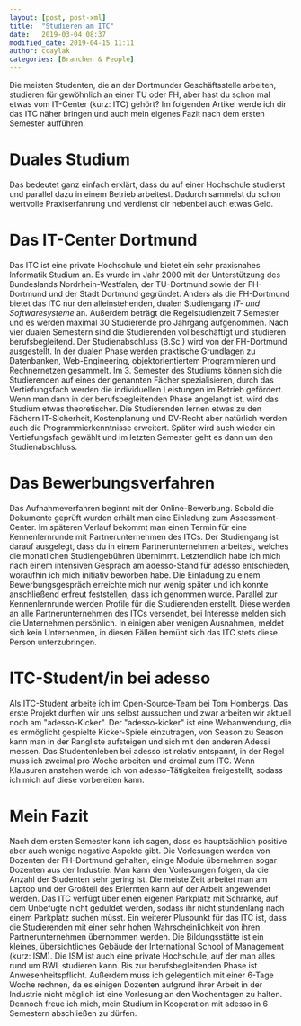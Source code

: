 ```yaml
---
layout: [post, post-xml]              
title:  "Studieren am ITC"            
date:   2019-03-04 08:37              
modified_date: 2019-04-15 11:11             
author: ccaylak                       
categories: [Branchen & People]       
---
```

Die meisten Studenten, die an der Dortmunder Geschäftsstelle arbeiten, studieren für gewöhnlich an einer TU oder FH, aber hast du schon mal etwas vom IT-Center (kurz: ITC) gehört?
Im folgenden Artikel werde ich dir das ITC näher bringen und auch mein eigenes Fazit nach dem ersten Semester aufführen.

# Duales Studium

Das bedeutet ganz einfach erklärt, dass du auf einer Hochschule studierst und parallel dazu in einem Betrieb arbeitest. 
Dadurch sammelst du schon wertvolle Praxiserfahrung und verdienst dir nebenbei auch etwas Geld.

# Das IT-Center Dortmund

Das ITC ist eine private Hochschule und bietet ein sehr praxisnahes Informatik Studium an.
Es wurde im Jahr 2000 mit der Unterstützung des Bundeslands Nordrhein-Westfalen, der TU-Dortmund sowie der FH-Dortmund und der Stadt Dortmund gegründet.
Anders als die FH-Dortmund bietet das ITC nur den alleinstehenden, dualen Studiengang _IT- und Softwaresysteme_ an.
Außerdem beträgt die Regelstudienzeit 7 Semester und es werden maximal 30 Studierende pro Jahrgang aufgenommen.
Nach vier dualen Semestern sind die Studierenden vollbeschäftigt und studieren berufsbegleitend.
Der Studienabschluss (B.Sc.) wird von der FH-Dortmund ausgestellt.
In der dualen Phase werden praktische Grundlagen zu Datenbanken, Web-Engineering, objektorientiertem Programmieren und Rechnernetzen gesammelt.
Im 3. Semester des Studiums können sich die Studierenden auf eines der genannten Fächer spezialisieren, durch das Vertiefungsfach werden die individuellen Leistungen im Betrieb gefördert.
Wenn man dann in der berufsbegleitenden Phase angelangt ist, wird das Studium etwas theoretischer.
Die Studierenden lernen etwas zu den Fächern IT-Sicherheit, Kostenplanung und DV-Recht aber natürlich werden auch die Programmierkenntnisse erweitert.
Später wird auch wieder ein Vertiefungsfach gewählt und im letzten Semester geht es dann um den Studienabschluss.


# Das Bewerbungsverfahren

Das Aufnahmeverfahren beginnt mit der Online-Bewerbung. Sobald die Dokumente geprüft wurden erhält man eine Einladung zum Assessment-Center.
Im späteren Verlauf bekommt man einen Termin für eine Kennenlernrunde mit Partnerunternehmen des ITCs. Der Studiengang ist darauf ausgelegt, dass du in einem Partnerunternehmen arbeitest, welches die monatlichen Studiengebühren übernimmt.
Letztendlich habe ich mich nach einem intensiven Gespräch am adesso-Stand für adesso entschieden, woraufhin ich mich initiativ beworben habe.
Die Einladung zu einem Bewerbungsgespräch erreichte mich nur wenig später und ich konnte anschließend erfreut feststellen, dass ich genommen wurde.
Parallel zur Kennenlernrunde werden Profile für die Studierenden erstellt. 
Diese werden an alle Partnerunternehmen des ITCs versendet, bei Interesse melden sich die Unternehmen persönlich.
In einigen aber wenigen Ausnahmen, meldet sich kein Unternehmen, in diesen Fällen bemüht sich das ITC stets diese Person unterzubringen.


# ITC-Student/in bei adesso

Als ITC-Student arbeite ich im Open-Source-Team bei Tom Hombergs.
Das erste Projekt durften wir uns selbst aussuchen und zwar arbeiten wir aktuell noch am "adesso-Kicker".
Der "adesso-kicker" ist eine Webanwendung, die es ermöglicht gespielte Kicker-Spiele einzutragen, von Season zu Season kann man in der Rangliste aufsteigen und sich mit den anderen Adessi messen.
Das Studentenleben bei adesso ist relativ entspannt, in der Regel muss ich zweimal pro Woche arbeiten und dreimal zum ITC.
Wenn Klausuren anstehen werde ich von adesso-Tätigkeiten freigestellt, sodass ich mich auf diese vorbereiten kann.

# Mein Fazit

Nach dem ersten Semester kann ich sagen, dass es hauptsächlich positive aber auch wenige negative Aspekte gibt.
Die Vorlesungen werden von Dozenten der FH-Dortmund gehalten, einige Module übernehmen sogar Dozenten aus der Industrie.
Man kann den Vorlesungen folgen, da die Anzahl der Studenten sehr gering ist.
Die meiste Zeit arbeitet man am Laptop und der Großteil des Erlernten kann auf der Arbeit angewendet werden.
Das ITC verfügt über einen eigenen Parkplatz mit Schranke, auf dem Unbefugte nicht geduldet werden, sodass ihr nicht stundenlang nach einem Parkplatz suchen müsst.
Ein weiterer Pluspunkt für das ITC ist, dass die Studierenden mit einer sehr hohen Wahrscheinlichkeit von ihren Partnerunternehmen übernommen werden.
Die Bildungsstätte ist ein kleines, übersichtliches Gebäude der International School of Management (kurz: ISM).
Die ISM ist auch eine private Hochschule, auf der man alles rund um BWL studieren kann.
Bis zur berufsbegleitenden Phase ist Anwesenheitspflicht.
Außerdem muss ich gelegentlich mit einer 6-Tage Woche rechnen, da es einigen Dozenten aufgrund ihrer Arbeit in der Industrie nicht möglich ist eine Vorlesung an den Wochentagen zu halten.
Dennoch freue ich mich, mein Studium in Kooperation mit adesso in 6 Semestern abschließen zu dürfen.
